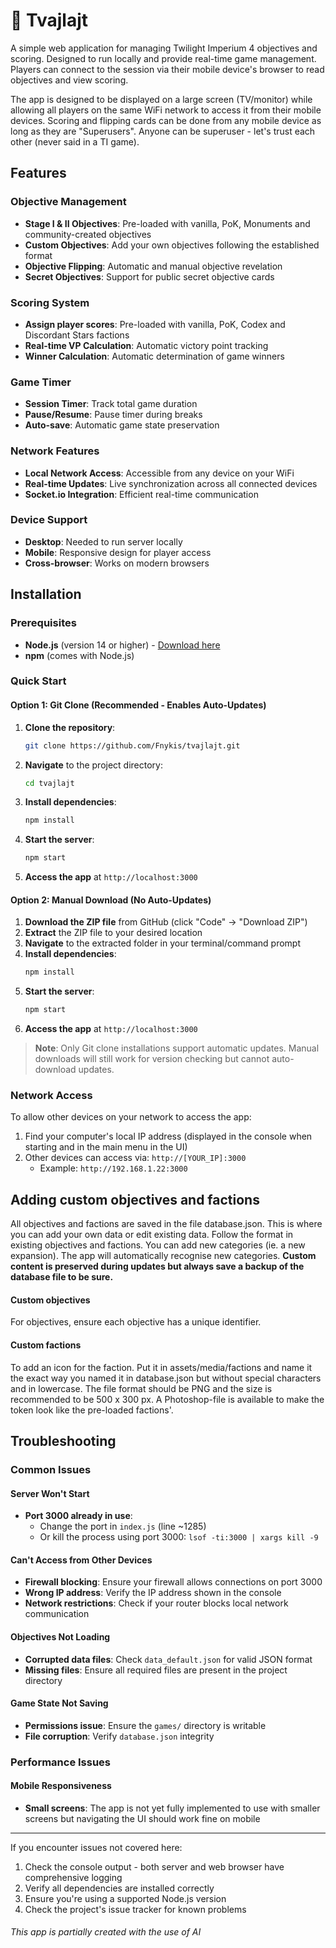 # 🚀 Tvajlajt 

A simple web application for managing Twilight Imperium 4 objectives and scoring. Designed to run locally and provide real-time game management. Players can connect to the session via their mobile device's browser to read objectives and view scoring.

The app is designed to be displayed on a large screen (TV/monitor) while allowing all players on the same WiFi network to access it from their mobile devices. Scoring and flipping cards can be done from any mobile device as long as they are "Superusers". Anyone can be superuser - let's trust each other (never said in a TI game).

## Features

### Objective Management
- **Stage I & II Objectives**: Pre-loaded with vanilla, PoK, Monuments and community-created objectives
- **Custom Objectives**: Add your own objectives following the established format
- **Objective Flipping**: Automatic and manual objective revelation
- **Secret Objectives**: Support for public secret objective cards

### Scoring System
- **Assign player scores**: Pre-loaded with vanilla, PoK, Codex and Discordant Stars factions
- **Real-time VP Calculation**: Automatic victory point tracking
- **Winner Calculation**: Automatic determination of game winners

### Game Timer
- **Session Timer**: Track total game duration
- **Pause/Resume**: Pause timer during breaks
- **Auto-save**: Automatic game state preservation

### Network Features
- **Local Network Access**: Accessible from any device on your WiFi
- **Real-time Updates**: Live synchronization across all connected devices
- **Socket.io Integration**: Efficient real-time communication

### Device Support
- **Desktop**: Needed to run server locally
- **Mobile**: Responsive design for player access
- **Cross-browser**: Works on modern browsers

## Installation

### Prerequisites
- **Node.js** (version 14 or higher) - [Download here](https://nodejs.org/en/)
- **npm** (comes with Node.js)

### Quick Start

#### Option 1: Git Clone (Recommended - Enables Auto-Updates)
1. **Clone the repository**:
   ```bash
   git clone https://github.com/Fnykis/tvajlajt.git
   ```
2. **Navigate** to the project directory:
   ```bash
   cd tvajlajt
   ```
3. **Install dependencies**:
   ```bash
   npm install
   ```
4. **Start the server**:
   ```bash
   npm start
   ```
5. **Access the app** at `http://localhost:3000`

#### Option 2: Manual Download (No Auto-Updates)
1. **Download the ZIP file** from GitHub (click "Code" → "Download ZIP")
2. **Extract** the ZIP file to your desired location
3. **Navigate** to the extracted folder in your terminal/command prompt
4. **Install dependencies**:
   ```bash
   npm install
   ```
5. **Start the server**:
   ```bash
   npm start
   ```
6. **Access the app** at `http://localhost:3000`

> **Note**: Only Git clone installations support automatic updates. Manual downloads will still work for version checking but cannot auto-download updates.

### Network Access
To allow other devices on your network to access the app:
1. Find your computer's local IP address (displayed in the console when starting and in the main menu in the UI)
2. Other devices can access via: `http://[YOUR_IP]:3000`
   - Example: `http://192.168.1.22:3000`

## Adding custom objectives and factions

All objectives and factions are saved in the file database.json. This is where you can add your own data or edit existing data.
Follow the format in existing objectives and factions. You can add new categories (ie. a new expansion). The app will automatically recognise new categories.
**Custom content is preserved during updates but always save a backup of the database file to be sure.**

#### Custom objectives
For objectives, ensure each objective has a unique identifier.
#### Custom factions
To add an icon for the faction. Put it in assets/media/factions and name it the exact way you named it in database.json but without special characters and in lowercase. The file format should be PNG and the size is recommended to be 500 x 300 px. A Photoshop-file is available to make the token look like the pre-loaded factions'.

## Troubleshooting

### Common Issues

#### Server Won't Start
- **Port 3000 already in use**: 
  - Change the port in `index.js` (line ~1285)
  - Or kill the process using port 3000: `lsof -ti:3000 | xargs kill -9`

#### Can't Access from Other Devices
- **Firewall blocking**: Ensure your firewall allows connections on port 3000
- **Wrong IP address**: Verify the IP address shown in the console
- **Network restrictions**: Check if your router blocks local network communication

#### Objectives Not Loading
- **Corrupted data files**: Check `data_default.json` for valid JSON format
- **Missing files**: Ensure all required files are present in the project directory

#### Game State Not Saving
- **Permissions issue**: Ensure the `games/` directory is writable
- **File corruption**: Verify `database.json` integrity

### Performance Issues

#### Mobile Responsiveness
- **Small screens**: The app is not yet fully implemented to use with smaller screens but navigating the UI should work fine on mobile

---

If you encounter issues not covered here:
1. Check the console output - both server and web browser have comprehensive logging
2. Verify all dependencies are installed correctly
3. Ensure you're using a supported Node.js version
4. Check the project's issue tracker for known problems

###### _This app is partially created with the use of AI_